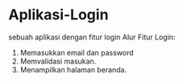 # Aplikasi-Login
sebuah aplikasi dengan fitur login
Alur Fitur Login:
1. Memasukkan email dan password
2. Memvalidasi masukan.
3. Menampilkan halaman beranda.

